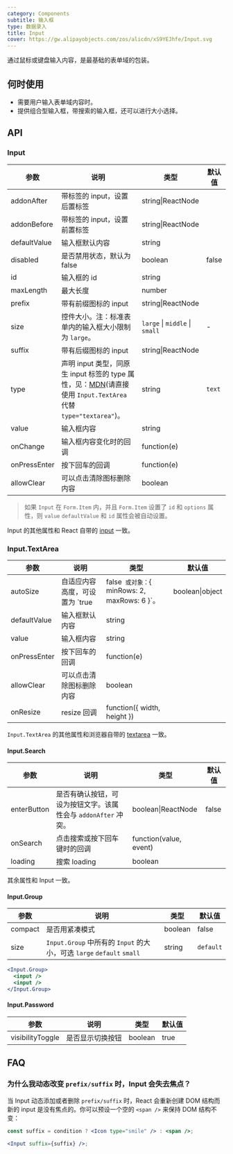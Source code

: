 ```yaml
---
category: Components
subtitle: 输入框
type: 数据录入
title: Input
cover: https://gw.alipayobjects.com/zos/alicdn/xS9YEJhfe/Input.svg
---
```


通过鼠标或键盘输入内容，是最基础的表单域的包装。

## 何时使用

- 需要用户输入表单域内容时。
- 提供组合型输入框，带搜索的输入框，还可以进行大小选择。

## API

### Input

| 参数 | 说明 | 类型 | 默认值 |
| --- | --- | --- | --- |
| addonAfter | 带标签的 input，设置后置标签 | string\|ReactNode |  |
| addonBefore | 带标签的 input，设置前置标签 | string\|ReactNode |  |
| defaultValue | 输入框默认内容 | string |  |
| disabled | 是否禁用状态，默认为 false | boolean | false |
| id | 输入框的 id | string |  |
| maxLength | 最大长度 | number |  |
| prefix | 带有前缀图标的 input | string\|ReactNode |  |
| size | 控件大小。注：标准表单内的输入框大小限制为 `large`。 | `large` \| `middle` \| `small` | - |
| suffix | 带有后缀图标的 input | string\|ReactNode |  |
| type | 声明 input 类型，同原生 input 标签的 type 属性，见：[MDN](https://developer.mozilla.org/zh-CN/docs/Web/HTML/Element/input#属性)(请直接使用 `Input.TextArea` 代替 `type="textarea"`)。 | string | `text` |
| value | 输入框内容 | string |  |
| onChange | 输入框内容变化时的回调 | function(e) |  |
| onPressEnter | 按下回车的回调 | function(e) |  |
| allowClear | 可以点击清除图标删除内容 | boolean |  |

> 如果 `Input` 在 `Form.Item` 内，并且 `Form.Item` 设置了 `id` 和 `options` 属性，则 `value` `defaultValue` 和 `id` 属性会被自动设置。

Input 的其他属性和 React 自带的 [input](https://facebook.github.io/react/docs/events.html#supported-events) 一致。

### Input.TextArea

| 参数 | 说明 | 类型 | 默认值 |
| --- | --- | --- | --- |
| autoSize | 自适应内容高度，可设置为 `true|false` 或对象：`{ minRows: 2, maxRows: 6 }`。 | boolean\|object | false |
| defaultValue | 输入框默认内容 | string |  |
| value | 输入框内容 | string |  |
| onPressEnter | 按下回车的回调 | function(e) |  |
| allowClear | 可以点击清除图标删除内容 | boolean |  |
| onResize | resize 回调 | function({ width, height }) |  |

`Input.TextArea` 的其他属性和浏览器自带的 [textarea](https://developer.mozilla.org/en-US/docs/Web/HTML/Element/textarea) 一致。

#### Input.Search

| 参数 | 说明 | 类型 | 默认值 |
| --- | --- | --- | --- |
| enterButton | 是否有确认按钮，可设为按钮文字。该属性会与 `addonAfter` 冲突。 | boolean\|ReactNode | false |
| onSearch | 点击搜索或按下回车键时的回调 | function(value, event) |  |
| loading | 搜索 loading | boolean |  |

其余属性和 Input 一致。

#### Input.Group

| 参数 | 说明 | 类型 | 默认值 |
| --- | --- | --- | --- |
| compact | 是否用紧凑模式 | boolean | false |
| size | `Input.Group` 中所有的 `Input` 的大小，可选 `large` `default` `small` | string | `default` |

```jsx
<Input.Group>
  <input />
  <input />
</Input.Group>
```

#### Input.Password

| 参数             | 说明             | 类型    | 默认值 |
| ---------------- | ---------------- | ------- | ------ |
| visibilityToggle | 是否显示切换按钮 | boolean | true   |

## FAQ

### 为什么我动态改变 `prefix/suffix` 时，Input 会失去焦点？

当 Input 动态添加或者删除 `prefix/suffix` 时，React 会重新创建 DOM 结构而新的 input 是没有焦点的。你可以预设一个空的 `<span />` 来保持 DOM 结构不变：

```jsx
const suffix = condition ? <Icon type="smile" /> : <span />;

<Input suffix={suffix} />;
```
